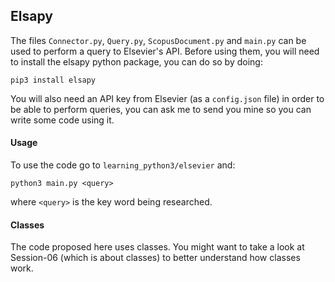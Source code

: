
## Elsapy

The files `Connector.py`, `Query.py`, `ScopusDocument.py` and `main.py` can be used to perform a query to Elsevier's API.
Before using them, you will need to install the elsapy python package, you can do so by doing:
```
pip3 install elsapy
```
You will also need an API key from Elsevier (as a `config.json` file) in order to be able to perform queries, you can ask me to send you mine so you can write some code using it.

#### Usage

To use the code go to `learning_python3/elsevier` and:
```
python3 main.py <query>
```
where `<query>` is the key word being researched.

#### Classes

The code proposed here uses classes. You might want to take a look at Session-06 (which is about classes) to better understand how classes work.

## 